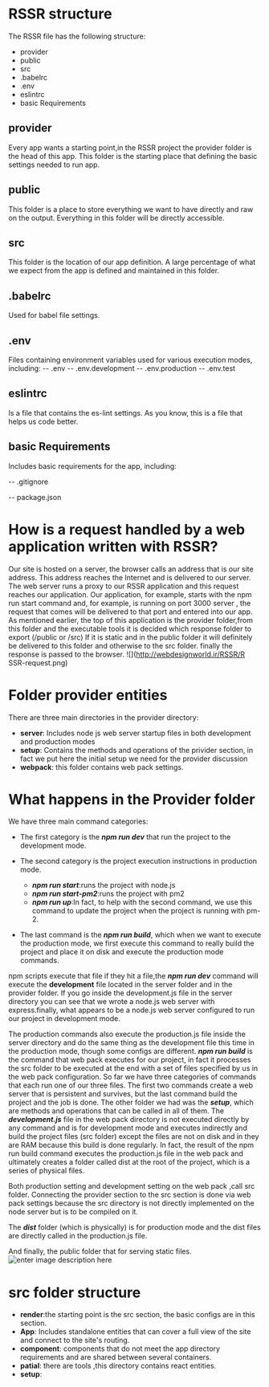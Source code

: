 
# RSSR structure
The RSSR file has the following structure:
* provider
* public
* src
* .babelrc
* .env
* eslintrc
* basic Requirements

## provider
Every app wants a starting point,in the RSSR project the provider folder is the head of this app.
This folder is the starting place that defining the basic settings needed to run app.

## public
This folder is a place to store everything we want to have directly and raw on the output.
Everything in this folder will be directly accessible.

## src
This folder is the location of our app definition.
A large percentage of what we expect from the app is defined and maintained in this folder.

## .babelrc
Used for babel file settings.

## .env
Files containing environment variables used for various execution modes, including:
-- .env
-- .env.development
-- .env.production
-- .env.test

## eslintrc
Is a file that contains the es-lint settings. As you know, this is a file that helps us code better.

## basic Requirements
Includes basic requirements for the app, including:

-- .gitignore

-- package.json


# How is a request handled by a web application written with RSSR?
Our site is hosted on a server, the browser calls an address that is our site address. This address reaches the Internet and is delivered to our server.
The web server runs a proxy to our RSSR application and this request reaches our application.
Our application, for example, starts with the npm run start command and, for example, is running on port 3000 server , the request that comes will be delivered to that port and entered into our app.
As mentioned earlier, the top of this application is the provider folder,from this folder and the executable tools it is decided which response folder to export (/public or /src)
If it is static and in the public folder it will definitely be delivered to this folder and otherwise to the src folder.
finally the response is passed to the browser.
![](http://webdesignworld.ir/RSSR/R
SSR-request.png)
# Folder provider entities
There are three main directories in the provider directory:

 - **server**: Includes node js web server startup files in both development and production modes
 - **setup**: Contains the methods and operations of the privider section, in fact we put here the initial setup we need for the provider discussion
 - **webpack**: this folder contains web pack settings.
 # What happens in the Provider folder
 We have three main command categories:
 
 - The first category is the ***npm run dev*** that run the project to the development mode.
 - The second category is the project execution instructions in production mode.
	 * ***npm run start***:runs the project with node.js
	 * ***npm run start-pm2***:runs the project with pm2
	 * ***npm run up***:In fact, to help with the second command, we use this command to update the project when the project is running with pm-2.
	 
 - The last command is the ***npm run build***, which when we want to execute the production mode, we first execute this command to really build the project and place it on disk and execute the production mode commands.
 
npm scripts execute that file if they hit a file,the ***npm run dev*** command will execute the **development** file located in the server folder and in the provider folder.
If you go inside the development.js file in the server directory you can see that we wrote a node.js web server with express.finally, what appears to be a node.js web server configured to run our project in development mode.

The production commands also execute the production.js file inside the server directory and do the same thing as the development file this time in the production mode, though some configs are different.
***npm run build*** is the command that web pack executes for our project, in fact it processes the src folder to be executed at the end with a set of files specified by us in the web pack configuration.
So far we have three categories of commands that each run one of our three files. The first two commands create a web server that is persistent and survives, but the last command build the project and the job is done.
The other folder we had was the ***setup***, which are methods and operations that can be called in all of them.
The ***development.js*** file in the web pack directory is not executed directly by any command and is for development mode and executes indirectly and build the project files (src folder) except the files are not on disk and in they are RAM because this build is done regularly.
In fact, the result of the npm run build command executes the production.js file in the web pack and ultimately creates a folder called dist at the root of the project, which is a series of physical files.

Both production setting and development setting on the web pack ,call src folder. Connecting the provider section to the src section is done via web pack settings because the src directory is not directly implemented on the node server but is to be compiled on it.

The ***dist*** folder (which is physically) is for production mode and the dist files are directly called in the production.js file.

And finally, the public folder that for serving static files.
![enter image description here](http://webdesignworld.ir/RSSR/RSSR.jpg)

# src folder structure

 - **render**:the starting point is the src section, the basic configs are in this section.
 - **App**: Includes standalone entities that can cover a full view of the site and connect to the site's routing.
 -  **component**: components that do not meet the app directory requirements and are shared between several containers.
 - **patial**: there are tools ,this directory contains react entities.
 - **setup**: 

<!--stackedit_data:
eyJoaXN0b3J5IjpbODc0MDg1MzQ5LDI5Mjk0MzIyLC02NzE5Nz
Q0MDgsMTQ3NjA1NTU5MCwtMTI3NjI4NzA1MSw4NjQ5MDk4NTQs
LTI1Mjc4MzQ2NywtMTE2NDA5MTgyMCwyMzUyODg1MDksLTE4Nj
I4ODg3ODQsODkwMzUyNjg1LDE0NjU3OTY0OTIsLTI0OTgwNTgw
Niw0ODI1MzQzMTYsLTExMzgzODYwMDMsLTE1MzExOTIyMjksMz
U5MjY2MzA4LDE2MjAzMjg5NzIsNzE2MDI2MTYxLC0xOTU5NDE1
NTM1XX0=
-->
